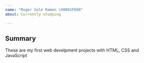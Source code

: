 ```yaml
---
name: "Roger Sole Ramon \U0001F680"
about: Currently studying

---
```


## Summary
These are my first web develpment projects with HTML, CSS and JavaScript
